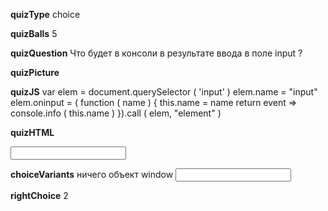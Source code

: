 ____quizType____
choice

____quizBalls____
5

____quizQuestion____
Что будет в консоли в результате ввода в поле input ?

____quizPicture____


____quizJS____
var elem = document.querySelector ( 'input' )
elem.name = "input"
elem.oninput = (
    function ( name ) {
        this.name = name
        return event => console.info ( this.name )
}).call ( elem, "element" )

____quizHTML____
<body>
    <input type = "text"/>
</body>


____choiceVariants____
ничего
объект window
<input type = "text">


____rightChoice____
2
